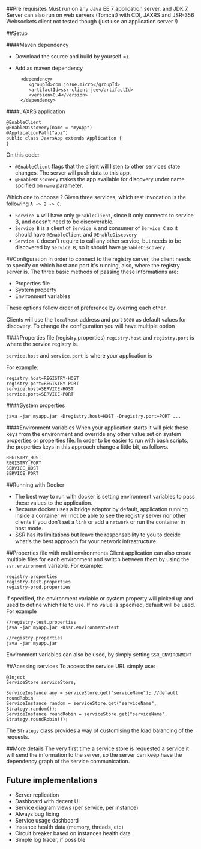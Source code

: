 ##Pre requisites
Must run on any Java EE 7 application server, and JDK 7.
Server can also run on web servers (Tomcat) with CDI, JAXRS and JSR-356 Websockets client
not tested though (just use an application server !)

##Setup

####Maven dependency
- Download the source and build by yourself =).
- Add as maven dependency

        <dependency>
           <groupId>com.josue.micro</groupId>
           <artifactId>ssr-client-jee</artifactId>
           <version>0.4</version>
        </dependency>

####JAXRS application

    @EnableClient
    @EnableDiscovery(name = "myApp")
    @ApplicationPath("api")
    public class JaxrsApp extends Application {
    }

On this code:
 - `@EnableClient` flags that the client will listen to other services state changes. The server will push data to this app.
 - `@EnableDiscovery` makes the app available for discovery under name spcified on `name` parameter.

Which one to choose ?
Given three services, which rest invocation is the following `A -> B -> C`.
 - `Service A` will have only `@EnableClient`, since it only connects to service B, and doesn't need to be discoverable.
 - `Service B` is a client of `Service A` and consumer of `Service C` so it should have `@EnableClient` and `@EnableDiscovery`
 - `Service C` doesn't require to call any other service, but needs to be discovered by `Service B`, so it should have `@EnableDiscovery`.


##Configuration
In order to connect to the registry server, the client needs to specify on which host and port it's running, also,
where the registry server is. The three basic methods of passing these informations are:
 - Properties file
 - System property
 - Environment variables

These options follow order of preference by overring each other.

Clients will use the `localhost` address and port `8080` as default values for discovery.
To change the configuration you will have multiple option

####Properties file (registry.properties)
`registry.host` and `registry.port` is where the service registry is.

`service.host` and `service.port` is where your application is

For example:

    registry.host=REGISTRY-HOST
    registry.port=REGISTRY-PORT
    service.host=SERVICE-HOST
    service.port=SERVICE-PORT

####System properties

    java -jar myapp.jar -Dregistry.host=HOST -Dregistry.port=PORT ...

####Environment variables
When your application starts it will pick these keys from the environment and override any other value set on system properties or properties file.
In order to be easier to run with bash scripts, the properties keys in this approach change a little bit, as follows.

    REGISTRY_HOST
    REGISTRY_PORT
    SERVICE_HOST
    SERVICE_PORT


##Running with Docker
 - The best way to run with docker is setting environment variables to pass these values to the application.
 - Because docker uses a bridge adaptor by default, application running inside a container will not be able to see the registry server
 nor other clients if you don't set a `link` or add a `network` or run the container in host mode.
 - SSR has its limitations but leave the responsability to you to decide what's the best approach for your network infrastructure.


##Properties file with multi environments
Client application can also create multiple files for each environment and switch between them by using the `ssr.environment` variable.
For example:

    registry.properties
    registry-test.properties
    registry-prod.properties

If specified, the environment variable or system property will picked up and used to define which file to use. If no value is specified,
default will be used. For example

    //registry-test.properties
    java -jar myapp.jar -Dssr.environment=test

    //registry.properties
    java -jar myapp.jar

Environment variables can also be used, by simply setting `SSR_ENVIRONMENT`


##Acessing services
To access the service URL simply use:

    @Inject
    ServiceStore serviceStore;
      
    ServiceInstance any = serviceStore.get("serviceName"); //default roundRobin
    ServiceInstance random = serviceStore.get("serviceName", Strategy.random());
    ServiceInstance roundRobin = serviceStore.get("serviceName", Strategy.roundRobin());
    
The `Strategy` class provides a way of customising the load balancing of the requests.

##More details
The very first time a service store is requested a service it will send the information to the server, so the server can
keep have the dependency graph of the service communication.

## Future implementations
 - Server replication
 - Dashboard with decent UI
 - Service diagram views (per service, per instance)
 - Always bug fixing
 - Service usage dashboard
 - Instance health data (memory, threads, etc)
 - Circuit breaker based on instances health data
 - Simple log tracer, if possible